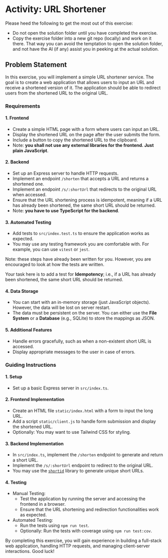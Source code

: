 # Activity: URL Shortener

Please heed the following to get the most out of this exercise:

- Do not open the solution folder until you have completed the exercise.
- Copy the exercise folder into a new git repo (locally) and work on it there. That way you can avoid the temptation to open the solution folder, and not have the AI (if any) assist you in peeking at the actual solution.

## Problem Statement

In this exercise, you will implement a simple URL shortener service. The goal is to create a web application that allows users to input an URL and receive a shortened version of it. The application should be able to redirect users from the shortened URL to the original URL.

### Requirements

#### 1. Frontend

- Create a simple HTML page with a form where users can input an URL.
- Display the shortened URL on the page after the user submits the form.
- Include a button to copy the shortened URL to the clipboard.
- Note: **you shall not use any external libraries for the frontend. Just plain JavaScript**.

#### 2. Backend

- Set up an Express server to handle HTTP requests.
- Implement an endpoint `/shorten` that accepts a URL and returns a shortened one.
- Implement an endpoint `/s/:shortUrl` that redirects to the original URL when accessed.
- Ensure that the URL shortening process is idempotent, meaning if a URL has already been shortened, the same short URL should be returned.
- Note: **you have to use TypeScript for the backend**.

#### 3. Automated Testing

- Add tests to `src/index.test.ts` to ensure the application works as expected.
- You may use any testing framework you are comfortable with. For example, you can use `vitest` or `jest`.

Note: these steps have already been written for you. However, you are encouraged to look at how the tests are written.

Your task here is to add a test for **Idempotency**; i.e., if a URL has already been shortened, the same short URL should be returned.

#### 4. Data Storage

- You can start with an in-memory storage (just JavaScript objects). However, the data will be lost on server restart.
- The data must be persistent on the server. You can either use the **File System** or a **Database** (e.g., SQLite) to store the mappings as JSON.

#### 5. Additional Features

- Handle errors gracefully, such as when a non-existent short URL is accessed.
- Display appropriate messages to the user in case of errors.


### Guiding Instructions

#### 1. Setup

- Set up a basic Express server in `src/index.ts`.

#### 2. Frontend Implementation

- Create an HTML file `static/index.html` with a form to input the long URL.
- Add a script `static/client.js` to handle form submission and display the shortened URL.
- Optionally: You may want to use Tailwind CSS for styling.

#### 3. Backend Implementation

- In `src/index.ts`, implement the `/shorten` endpoint to generate and return a short URL.
- Implement the `/s/:shortUrl` endpoint to redirect to the original URL.
- You may use the [`shortid`](https://www.npmjs.com/package/shortid) library to generate unique short URLs.

#### 4. Testing

- Manual Testing:
  - Test the application by running the server and accessing the frontend in a browser.
  - Ensure that the URL shortening and redirection functionalities work as expected.
- Automated Testing:
  - Run the tests using `npm run test`.
  - Optionally: Run the tests with coverage using `npm run test:cov`.
   
By completing this exercise, you will gain experience in building a full-stack web application, handling HTTP requests, and managing client-server interactions. Good luck!
